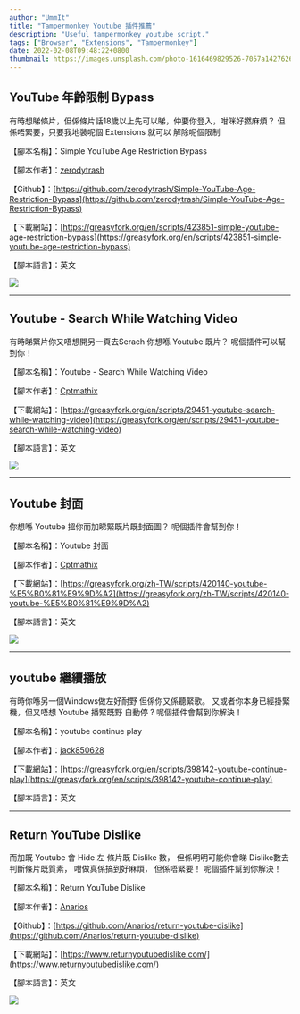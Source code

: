 ```yaml
---
author: "UmmIt"
title: "Tampermonkey Youtube 插件推薦"
description: "Useful tampermonkey youtube script."
tags: ["Browser", "Extensions", "Tampermonkey"]
date: 2022-02-08T09:48:22+0800
thumbnail: https://images.unsplash.com/photo-1616469829526-7057a1427626?ixlib=rb-4.0.3
---
```


## YouTube 年齡限制 Bypass

有時想睇條片，但係條片話18歲以上先可以睇，仲要你登入，咁咪好撚麻煩？
但係唔緊要，只要我地裝呢個 Extensions 就可以 解除呢個限制

【腳本名稱】：Simple YouTube Age Restriction Bypass

【腳本作者】：[zerodytrash](https://greasyfork.org/en/users/750594-zerodytrash)

【Github】：[https://github.com/zerodytrash/Simple-YouTube-Age-Restriction-Bypass](https://github.com/zerodytrash/Simple-YouTube-Age-Restriction-Bypass)

【下載網站】：[https://greasyfork.org/en/scripts/423851-simple-youtube-age-restriction-bypass](https://greasyfork.org/en/scripts/423851-simple-youtube-age-restriction-bypass)

【腳本語言】：英文

![](https://user-images.githubusercontent.com/59258980/133007022-c12253c0-036c-49fe-8fce-42b62da14e8a.png)

---

## Youtube - Search While Watching Video

有時睇緊片你又唔想開另一頁去Serach 你想喺 Youtube 既片？
呢個插件可以幫到你！

【腳本名稱】：Youtube - Search While Watching Video

【腳本作者】：[Cptmathix](https://greasyfork.org/en/users/16080-cptmathix)

【下載網站】：[https://greasyfork.org/en/scripts/29451-youtube-search-while-watching-video](https://greasyfork.org/en/scripts/29451-youtube-search-while-watching-video)

【腳本語言】：英文

![](https://imgur.com/QyJPVru.gif)

---

## Youtube 封面

你想喺 Youtube 搵你而加睇緊既片既封面圖？
呢個插件會幫到你！

【腳本名稱】：Youtube 封面

【腳本作者】：[Cptmathix](https://greasyfork.org/en/users/16080-cptmathix)

【下載網站】：[https://greasyfork.org/zh-TW/scripts/420140-youtube-%E5%B0%81%E9%9D%A2](https://greasyfork.org/zh-TW/scripts/420140-youtube-%E5%B0%81%E9%9D%A2)

【腳本語言】：英文

![](https://greasyfork.org/rails/active_storage/blobs/redirect/eyJfcmFpbHMiOnsibWVzc2FnZSI6IkJBaHBBaUMxIiwiZXhwIjpudWxsLCJwdXIiOiJibG9iX2lkIn19--242f166bfbc5ec9107f94acbbe9807041f188fb0/b.jpg?locale=zh-TW)

---

## youtube 繼續播放

有時你喺另一個Windows做左好耐野 但係你又係聽緊歌。
又或者你本身已經掛緊機，但又唔想 Youtube 播緊既野 自動停 ?
呢個插件會幫到你解決！

【腳本名稱】：youtube continue play

【腳本作者】：[jack850628](https://greasyfork.org/en/users/461233-jack850628)

【下載網站】：[https://greasyfork.org/en/scripts/398142-youtube-continue-play](https://greasyfork.org/en/scripts/398142-youtube-continue-play)

【腳本語言】：英文

---

## Return YouTube Dislike

而加既 Youtube 會 Hide 左 條片既 Dislike 數，
但係明明可能你會睇 Dislike數去判斷條片既質素，
咁做真係搞到好麻煩，
但係唔緊要！
呢個插件幫到你解決！

【腳本名稱】：Return YouTube Dislike

【腳本作者】：[Anarios](https://github.com/Anarios)

【Github】：[https://github.com/Anarios/return-youtube-dislike](https://github.com/Anarios/return-youtube-dislike)

【下載網站】：[https://www.returnyoutubedislike.com/](https://www.returnyoutubedislike.com/)

【腳本語言】：英文

![](https://user-images.githubusercontent.com/18729296/141743755-2be73297-250e-4cd1-ac93-8978c5a39d10.png)